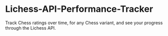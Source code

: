# Lichess-API-Performance-Tracker
Track Chess ratings over time, for any Chess variant, and see your progress through the Lichess API. 
